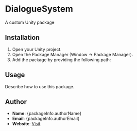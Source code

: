 # DialogueSystem
A custom Unity package
## Installation
1. Open your Unity project.
2. Open the Package Manager (Window -> Package Manager).
3. Add the package by providing the following path:

## Usage

Describe how to use this package.

## Author
- **Name**: {packageInfo.authorName}
- **Email**: {packageInfo.authorEmail}
- **Website**: [Visit](https://{packageInfo.authorUrl})
